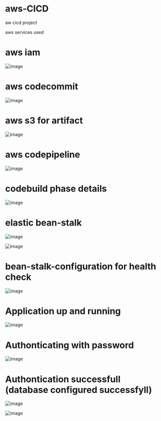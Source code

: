 # aws-CICD
aw cicd project



aws services used 
# aws iam
![image](https://user-images.githubusercontent.com/76225409/196472595-a31dcd69-cd59-4762-86e3-d08a92b80603.png)

# aws codecommit
![image](https://user-images.githubusercontent.com/76225409/196472738-cf4bb8ef-add5-46f3-a202-91573502f5d4.png)

# aws s3 for artifact 
![image](https://user-images.githubusercontent.com/76225409/196473235-905d3cd1-1960-497e-9ad9-5453487b014d.png)

# aws codepipeline
![image](https://user-images.githubusercontent.com/76225409/196473379-fb7a321e-e1c5-40ee-8842-0be5be897cd5.png)

# codebuild phase details
![image](https://user-images.githubusercontent.com/76225409/196473687-185b9edb-223c-4d09-8794-2b3334ac55c2.png)

# elastic bean-stalk
![image](https://user-images.githubusercontent.com/76225409/196473989-fb3a9b98-4d54-4110-9b16-ca53b7984454.png)

![image](https://user-images.githubusercontent.com/76225409/196474169-ce91db4c-cddc-4b1c-8d3d-4ff17f7f512c.png)

# bean-stalk-configuration for health check
![image](https://user-images.githubusercontent.com/76225409/196475881-93477981-7d51-4bb6-8452-58f65d2836ea.png)

# Application up and running
![image](https://user-images.githubusercontent.com/76225409/196474431-0cb370f4-1d7c-46ee-bf90-2c010ef1f979.png)

# Authonticating with password
![image](https://user-images.githubusercontent.com/76225409/196474506-62bd7bd4-1a19-4f89-b842-4f9eec787ed9.png)

# Authontication successfull (database configured successfyll)
![image](https://user-images.githubusercontent.com/76225409/196474760-3709934e-5b14-4a50-bcbc-6da87a813d9a.png)

![image](https://user-images.githubusercontent.com/76225409/196474960-5dd249df-4d43-49c4-82bb-b785ebffe3e2.png)



